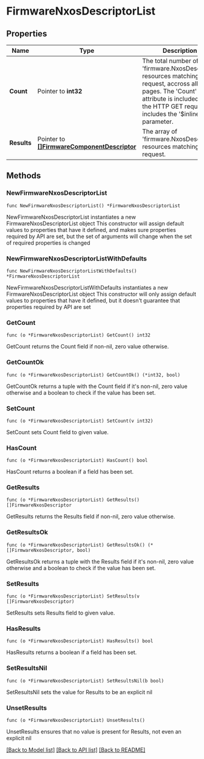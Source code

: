 # FirmwareNxosDescriptorList

## Properties

Name | Type | Description | Notes
------------ | ------------- | ------------- | -------------
**Count** | Pointer to **int32** | The total number of &#39;firmware.NxosDescriptor&#39; resources matching the request, accross all pages. The &#39;Count&#39; attribute is included when the HTTP GET request includes the &#39;$inlinecount&#39; parameter. | [optional] 
**Results** | Pointer to [**[]FirmwareComponentDescriptor**](FirmwareComponentDescriptor.md) | The array of &#39;firmware.NxosDescriptor&#39; resources matching the request. | [optional] 

## Methods

### NewFirmwareNxosDescriptorList

`func NewFirmwareNxosDescriptorList() *FirmwareNxosDescriptorList`

NewFirmwareNxosDescriptorList instantiates a new FirmwareNxosDescriptorList object
This constructor will assign default values to properties that have it defined,
and makes sure properties required by API are set, but the set of arguments
will change when the set of required properties is changed

### NewFirmwareNxosDescriptorListWithDefaults

`func NewFirmwareNxosDescriptorListWithDefaults() *FirmwareNxosDescriptorList`

NewFirmwareNxosDescriptorListWithDefaults instantiates a new FirmwareNxosDescriptorList object
This constructor will only assign default values to properties that have it defined,
but it doesn't guarantee that properties required by API are set

### GetCount

`func (o *FirmwareNxosDescriptorList) GetCount() int32`

GetCount returns the Count field if non-nil, zero value otherwise.

### GetCountOk

`func (o *FirmwareNxosDescriptorList) GetCountOk() (*int32, bool)`

GetCountOk returns a tuple with the Count field if it's non-nil, zero value otherwise
and a boolean to check if the value has been set.

### SetCount

`func (o *FirmwareNxosDescriptorList) SetCount(v int32)`

SetCount sets Count field to given value.

### HasCount

`func (o *FirmwareNxosDescriptorList) HasCount() bool`

HasCount returns a boolean if a field has been set.

### GetResults

`func (o *FirmwareNxosDescriptorList) GetResults() []FirmwareNxosDescriptor`

GetResults returns the Results field if non-nil, zero value otherwise.

### GetResultsOk

`func (o *FirmwareNxosDescriptorList) GetResultsOk() (*[]FirmwareNxosDescriptor, bool)`

GetResultsOk returns a tuple with the Results field if it's non-nil, zero value otherwise
and a boolean to check if the value has been set.

### SetResults

`func (o *FirmwareNxosDescriptorList) SetResults(v []FirmwareNxosDescriptor)`

SetResults sets Results field to given value.

### HasResults

`func (o *FirmwareNxosDescriptorList) HasResults() bool`

HasResults returns a boolean if a field has been set.

### SetResultsNil

`func (o *FirmwareNxosDescriptorList) SetResultsNil(b bool)`

 SetResultsNil sets the value for Results to be an explicit nil

### UnsetResults
`func (o *FirmwareNxosDescriptorList) UnsetResults()`

UnsetResults ensures that no value is present for Results, not even an explicit nil

[[Back to Model list]](../README.md#documentation-for-models) [[Back to API list]](../README.md#documentation-for-api-endpoints) [[Back to README]](../README.md)


